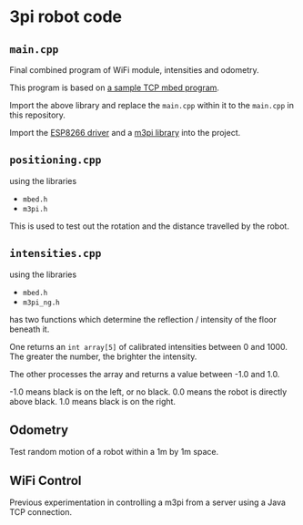 # 3pi robot code

## `main.cpp`
Final combined program of WiFi module, intensities and odometry.

This program is based on [a sample TCP mbed program](https://developer.mbed.org/teams/ST/code/mbed-os-tcp-server-example/).

Import the above library and replace the `main.cpp` within it to the `main.cpp` in this repository.

Import the [ESP8266 driver](https://developer.mbed.org/teams/ESP8266/code/esp8266-driver/) and a [m3pi library](https://developer.mbed.org/users/ngoldin/code/m3pi_ng/) into the project.


## `positioning.cpp`

using the libraries
* `mbed.h`
* `m3pi.h`

This is used to test out the rotation and the distance travelled by the robot.

## `intensities.cpp`

using the libraries
* `mbed.h`
* `m3pi_ng.h`

has two functions which determine the reflection / intensity of the floor beneath it.

One returns an `int array[5]` of calibrated intensities between 0 and 1000. The greater the number, the brighter the intensity.

The other processes the array and returns a value between -1.0 and 1.0.

-1.0 means black is on the left, or no black.
0.0 means the robot is directly above black.
1.0 means black is on the right.

## Odometry

Test random motion of a robot within a 1m by 1m space.

## WiFi Control

Previous experimentation in controlling a m3pi from a server using a Java TCP connection.
